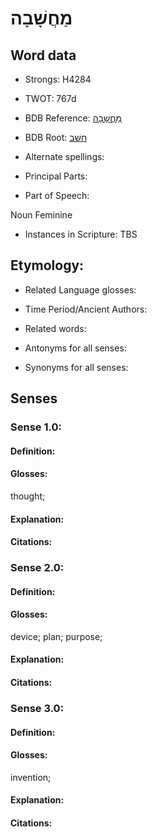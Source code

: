 # מַחֲשָׁבָה

<!-- Status: S2="NeedsEdits" -->
<!-- Lexica used for edits:   -->

## Word data

* Strongs: H4284

* TWOT: 767d

* BDB Reference: [מַחֲשָׁבָה](rc://en/bdb/dict/h.gr.ak)

* BDB Root: [חשׁב](rc://en/bdb/dict/h.gr.aa)

* Alternate spellings:

* Principal Parts:

* Part of Speech:

Noun Feminine

* Instances in Scripture: TBS

## Etymology:

* Related Language glosses:

* Time Period/Ancient Authors:

* Related words:

* Antonyms for all senses:

* Synonyms for all senses:

## Senses

### Sense 1.0:

#### Definition:

#### Glosses:

thought; 

#### Explanation:

#### Citations:



### Sense 2.0:

#### Definition:

#### Glosses:

device; plan; purpose; 

#### Explanation:

#### Citations:



### Sense 3.0:

#### Definition:

#### Glosses:

invention; 

#### Explanation:

#### Citations:



